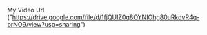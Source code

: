 My Video Url ("https://drive.google.com/file/d/1fjQUIZ0q8OYNIOhg80uRkdvR4q-brNO9/view?usp=sharing")
